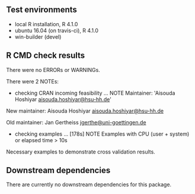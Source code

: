 ## Test environments
* local R installation, R 4.1.0
* ubuntu 16.04 (on travis-ci), R 4.1.0
* win-builder (devel)

## R CMD check results

There were no ERRORs or WARNINGs.

There were 2 NOTEs:

* checking CRAN incoming feasibility ... NOTE
  Maintainer: 'Aisouda Hoshiyar <aisouda.hoshiyar@hsu-hh.de>'
  
New maintainer: Aisouda Hoshiyar <aisouda.hoshiyar@hsu-hh.de>
  
Old maintainer: Jan Gertheiss <jgerthe@uni-goettingen.de>

* checking examples ... [178s] NOTE
  Examples with CPU (user + system) or elapsed time > 10s
  
Necessary examples to demonstrate cross validation results.
  
## Downstream dependencies

There are currently no downstream dependencies for this package.
